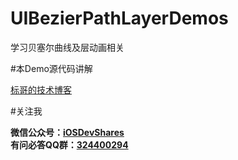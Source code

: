 # UIBezierPathLayerDemos
学习贝塞尔曲线及层动画相关

#本Demo源代码讲解

[标哥的技术博客](http://www.henishuo.com/uibezierpath-draw/)

#关注我

**微信公众号：[iOSDevShares](http://www.henishuo.com/uibezierpath-draw/)**<br>
**有问必答QQ群：[324400294](http://www.henishuo.com/uibezierpath-draw/)**


